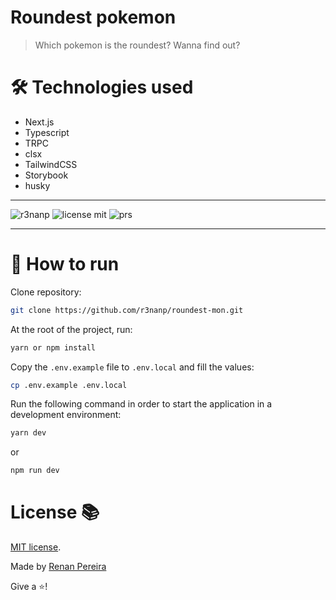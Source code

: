 # Roundest pokemon
> Which pokemon is the roundest? Wanna find out?

# 🛠 Technologies used

- Next.js
- Typescript
- TRPC
- clsx
- TailwindCSS
- Storybook
- husky
---

<div align="left">

![r3nanp](https://img.shields.io/badge/r3nanp-roundest-mon-blue?style=for-the-badge&logo=react)
![license mit](https://img.shields.io/github/license/r3nanp/roundest-mon?color=blue&label=LICENSE&logo=github&style=for-the-badge)
![prs](https://img.shields.io/static/v1?label=PRs&message=welcome&style=for-the-badge&color=24B36B&labelColor=000000)

</div>

---


# 🤔 How to run

Clone repository:
```bash
git clone https://github.com/r3nanp/roundest-mon.git
```

At the root of the project, run:
```bash
yarn or npm install
```

Copy the `.env.example` file to `.env.local` and fill the values:
```bash
cp .env.example .env.local
```

Run the following command in order to start the application in a development environment:
```bash
yarn dev
```
or
```bash
npm run dev
```

# License 📚

[MIT license](LICENSE).

Made by [Renan Pereira](https://github.com/r3nanp)

Give a ⭐️!
